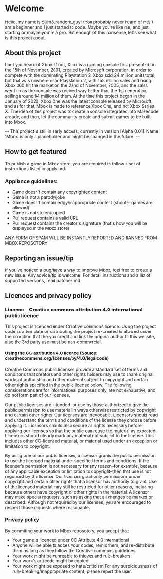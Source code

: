 # Welcome
Hello, my name is S0m3_random_guy! (You probably never heard of me) I am a beginner and I just started to code. Maybe you're like me, and just starting or maybe you're a pro. But enough of this nonsense, let's see what is this project about.

## About this project
I bet you heard of Xbox. If not, Xbox is a gaming console first presented on the 15th of November, 2001, created by Microsoft corporation, in order to compete with the dominating Playstation 2. Xbox sold 24 million units total, but that was nowhere near Playstation 2, with 155 million sales and rising. Xbox 360 hit the market on the 22nd of November, 2005, and the sales went up as the console was recived way better than the 1st generation, selling around 84 million of them. At the time this project began in the January of 2020, Xbox One was the latest console released by Microsoft, and as for that, Mbox is made to reference Xbox One, and not Xbox Series X. The idea of this project was to create a console integrated into Makecode arcade, and then, let the community create and submit games to be built into Mbox.

-- This project is still in early access, currently in version [Alpha 0.01]. Name 'Mbox' is only a placeholder and might be changed in the future. --

## How to get featured
To publish a game in Mbox store, you are required to follow a set of instructions listed in apply.md.

### Appliance guidelines:
- Game doesn't contain any copyrighted content
- Game is not a parody/joke
- Game doesn't contain edgy/inappropriate content (shooter games are allowed)
- Game is not stolen/copied
- Pull request contains a valid URL
- Pull request contains the creator's signature (that's how you will be displayed in the Mbox store)

ANY FORM OF SPAM WILL BE INSTANTLY REPORTED AND BANNED FROM MBOX REPOSOTORY

## Reporting an issue/tip
If you've noticed a bug/have a way to improve Mbox, feel free to create a new issue. Any advice/tip is welcome. For detail instructions and a list of supported versions, read patches.md

## Licences and privacy policy
### Licence - Creative commons attribution 4.0 international public licence
This project is licenced under Creative commons licence. Using the project code as a template or distributing the project re-created is allowed under the condition that the you credit and link the original author to this website, also the 3rd party use must be non-commercial.

#### Using the CC attribution 4.0 licence (Source: creativecommons.org/licenses/by/4.0/legalcode)
Creative Commons public licenses provide a standard set of terms and conditions that creators and other rights holders may use to share original works of authorship and other material subject to copyright and certain other rights specified in the public license below. The following considerations are for informational purposes only, are not exhaustive, and do not form part of our licenses.

Our public licenses are intended for use by those authorized to give the public permission to use material in ways otherwise restricted by copyright and certain other rights. Our licenses are irrevocable. Licensors should read and understand the terms and conditions of the license they choose before applying it. Licensors should also secure all rights necessary before applying our licenses so that the public can reuse the material as expected. Licensors should clearly mark any material not subject to the license. This includes other CC-licensed material, or material used under an exception or limitation to copyright.

By using one of our public licenses, a licensor grants the public permission to use the licensed material under specified terms and conditions. If the licensor’s permission is not necessary for any reason–for example, because of any applicable exception or limitation to copyright–then that use is not regulated by the license. Our licenses grant only permissions under copyright and certain other rights that a licensor has authority to grant. Use of the licensed material may still be restricted for other reasons, including because others have copyright or other rights in the material. A licensor may make special requests, such as asking that all changes be marked or described. Although not required by our licenses, you are encouraged to respect those requests where reasonable.

### Privacy policy
By commiting your work to Mbox reposotory, you accept that:

- Your game is licenced under CC Attribute 4.0 international
- Anyone will be able to acces your codes, remix them, and re-distribute them as long as they follow the Creative commons guidelines
- Your work might be vunreable to thieves and rule-breakers
- Your work's art/code might be copied
- Your work might be exposed to hate/criticism
For any suspiciousness of rule-breaking/inappropriate content, please report the user.
